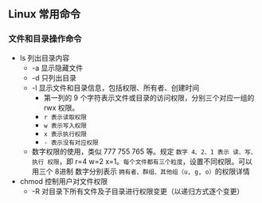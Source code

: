 ## Linux 常用命令

### 文件和目录操作命令

- ls	列出目录内容
  - -a	显示隐藏文件
  - -d	只列出目录
  - -l	显示文件和目录信息，包括权限、所有者、创建时间
    - 第一列的 9 个字符表示文件或目录的访问权限，分别三个对应一组的 rwx 权限。
    - `r 表示读取权限`
    - `w 表示写入权限`
    - `x 表示执行权限`
    - `- 表示没有对应权限`
  - 数字权限的使用，类似 777 755 765 等。规定 `数字 4、2、1 表示 读、写、执行 权限`，即 r=4 w=2 x=1。`每个文件都有三个粒度`，设置不同权限。可以用三个 8进制 数字分别表示 `拥有者、群组、其他组（u, g, o）`的权限详情
- chmod	控制用户对文件权限
  - -R	对目录下所有文件及子目录进行权限变更（以递归方式逐个变更）